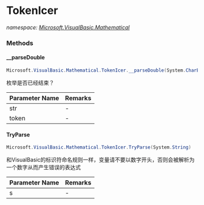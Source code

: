 ﻿# TokenIcer
_namespace: [Microsoft.VisualBasic.Mathematical](./index.md)_





### Methods

#### __parseDouble
```csharp
Microsoft.VisualBasic.Mathematical.TokenIcer.__parseDouble(System.CharEnumerator,Microsoft.VisualBasic.Language.List{System.Char}@)
```
枚举是否已经结束？

|Parameter Name|Remarks|
|--------------|-------|
|str|-|
|token|-|


#### TryParse
```csharp
Microsoft.VisualBasic.Mathematical.TokenIcer.TryParse(System.String)
```
和VisualBasic的标识符命名规则一样，变量请不要以数字开头，否则会被解析为一个数字从而产生错误的表达式

|Parameter Name|Remarks|
|--------------|-------|
|s|-|



